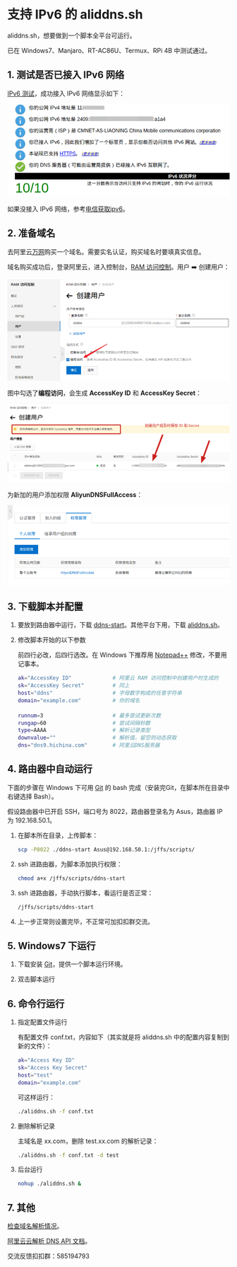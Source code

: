 # 支持 IPv6 的 aliddns.sh

aliddns.sh，想要做到一个脚本全平台可运行。

已在 Windows7、Manjaro、RT-AC86U、Termux、RPi 4B 中测试通过。

## 1. 测试是否已接入 IPv6 网络

[IPv6 测试](http://www.test-ipv6.com/)，成功接入 IPv6 网络显示如下：

![test-ipv6](./images/test-ipv6.png)

如果没接入 IPv6 网络，参考[电信获取ipv6](https://m.ithome.com/html/405571.htm)。

## 2. 准备域名

去阿里云[万网](https://wanwang.aliyun.com/)购买一个域名。需要实名认证，购买域名时要填真实信息。

域名购买成功后，登录阿里云，进入控制台，[RAM 访问控制](https://ram.console.aliyun.com/overview)。用户 ➡️ 创建用户：

![createuser](./images/createuser.png)

图中勾选了**编程访问**，会生成 **AccessKey ID** 和 **AccessKey Secret**：

![idsecret](./images/idsecret.png)

为新加的用户添加权限 **AliyunDNSFullAccess**：

![dnsfullaccess](./images/dnsfullaccess.png)

## 3. 下载脚本并配置

1. 要放到路由器中运行，下载 [ddns-start](https://gitee.com/tyasky/aliddns6/releases)。其他平台下用，下载 [aliddns.sh](https://gitee.com/tyasky/aliddns6/releases)。

2. 修改脚本开始的以下参数

    前四行必改，后四行选改。在 Windows 下推荐用 [Notepad++](https://notepad-plus-plus.org/downloads/)  修改，不要用记事本。

    ```bash
    ak="AccessKey ID"             # 阿里云 RAM 访问控制中创建用户时生成的
    sk="AccessKey Secret"         # 同上
    host="ddns"                   # 字母数字构成的任意字符串
    domain="example.com"          # 你的域名
    
    runnum=3                      # 最多尝试更新次数
    rungap=60                     # 尝试间隔秒数
    type=AAAA                     # 解析记录类型
    downvalue=""                  # 解析值，留空则动态获取
    dns="dns9.hichina.com"        # 阿里云DNS服务器
    ```

## 4. 路由器中自动运行

下面的步骤在 Windows 下可用 [Git](https://git-scm.com/download/win) 的 bash 完成（安装完Git，在脚本所在目录中右键选择 Bash）。

假设路由器中已开启 SSH，端口号为 8022，路由器登录名为 Asus，路由器 IP 为 192.168.50.1。

1. 在脚本所在目录，上传脚本：

    ```bash
    scp -P8022 ./ddns-start Asus@192.168.50.1:/jffs/scripts/
    ```

2. ssh 进路由器，为脚本添加执行权限：

    ```bash
    chmod a+x /jffs/scripts/ddns-start
    ```

3. ssh 进路由器，手动执行脚本，看运行是否正常：

    ```bash
    /jffs/scripts/ddns-start
    ```

4. 上一步正常则设置完毕，不正常可加扣扣群交流。

## 5. Windows7 下运行

1. 下载安装 [Git](https://git-scm.com/download/win)，提供一个脚本运行环境。

2. 双击脚本运行

## 6. 命令行运行

1. 指定配置文件运行

    有配置文件 conf.txt，内容如下（其实就是将 aliddns.sh 中的配置内容复制到新的文件）：

    ```bash
    ak="Access Key ID"
    sk="Access Key Secret"
    host="test"
    domain="example.com"
    ```
    
    可这样运行：
    
    ```bash
    ./aliddns.sh -f conf.txt
    ```
    
2. 删除解析记录

    主域名是 xx.com，删除 test.xx.com 的解析记录：

    ```bash
    ./aliddns.sh -f conf.txt -d test
    ```

3. 后台运行

    ```bash
    nohup ./aliddns.sh &
    ```

## 7. 其他

[检查域名解析情况](https://zijian.aliyun.com/)。

[阿里云云解析 DNS API 文档](https://help.aliyun.com/document_detail/29740.html)。

交流反馈扣扣群：585194793
